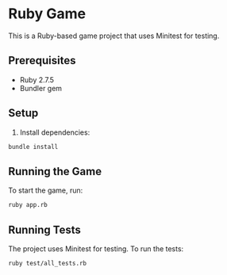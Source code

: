 # Ruby Game

This is a Ruby-based game project that uses Minitest for testing.

## Prerequisites

- Ruby 2.7.5
- Bundler gem

## Setup

1. Install dependencies:
```bash
bundle install
```

## Running the Game

To start the game, run:
```bash
ruby app.rb
```

## Running Tests

The project uses Minitest for testing. To run the tests:

```bash
ruby test/all_tests.rb
```
